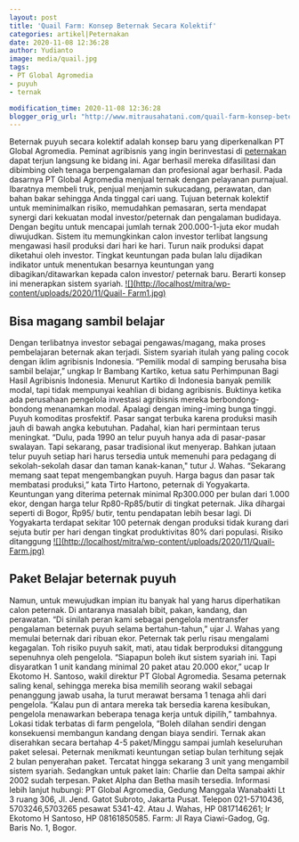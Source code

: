 ```yaml
---
layout: post
title: 'Quail Farm: Konsep Beternak Secara Kolektif'
categories: artikel|Peternakan
date: 2020-11-08 12:36:28
author: Yudianto
image: media/quail.jpg
tags:
- PT Global Agromedia
- puyuh
- ternak

modification_time: 2020-11-08 12:36:28
blogger_orig_url: "http://www.mitrausahatani.com/quail-farm-konsep-beternak-secara.html"
---
```


Beternak puyuh secara kolektif adalah konsep baru yang diperkenalkan PT Global
Agromedia. Peminat agribisnis yang ingin berinvestasi di
[peternakan](https://www.mitrausahatani.com/peternakan "peternakan") dapat terjun
langsung ke bidang ini. Agar berhasil mereka difasilitasi dan dibimbing oleh
tenaga berpengalaman dan profesional agar berhasil. Pada dasarnya PT Global
Agromedia menjual ternak dengan pelayanan purnajual. Ibaratnya membeli truk,
penjual menjamin sukucadang, perawatan, dan bahan bakar sehingga Anda tinggal
cari uang. Tujuan beternak kolektif untuk meminimalkan risiko, memudahkan
pemasaran, serta mendapat synergi dari kekuatan modal investor/peternak dan
pengalaman budidaya. Dengan begitu untuk mencapai jumlah ternak 200.000-1-juta
ekor mudah diwujudkan. Sistem itu memungkinkan calon investor terlibat
langsung mengawasi hasil produksi dari hari ke hari. Turun naik produksi dapat
diketahui oleh investor. Tingkat keuntungan pada bulan lalu dijadikan
indikator untuk menentukan besarnya keuntungan yang dibagikan/ditawarkan
kepada calon investor/ peternak baru. Berarti konsep ini menerapkan sistem
syariah. [![](http://localhost/mitra/wp-content/uploads/2020/11/Quail-
Farm1.jpg)](http://localhost/mitra/wp-content/uploads/2020/11/Quail-Farm1.jpg)

## Bisa magang sambil belajar

Dengan terlibatnya investor sebagai pengawas/magang, maka proses pembelajaran
beternak akan terjadi. Sistem syariah itulah yang paling cocok dengan iklim
agribisnis Indonesia. “Pemilik modal di samping berusaha bisa sambil belajar,”
ungkap Ir Bambang Kartiko, ketua satu Perhimpunan Bagi Hasil Agribisnis
Indonesia. Menurut Kartiko di Indonesia banyak pemilik modal, tapi tidak
mempunyai keahlian di bidang agribisnis. Buktinya ketika ada perusahaan
pengelola investasi agribisnis mereka berbondong-bondong menanamkan modal.
Apalagi dengan iming-iming bunga tinggi. Puyuh komoditas prosfektif. Pasar
sangat terbuka karena produksi masih jauh di bawah angka kebutuhan. Padahal,
kian hari permintaan terus meningkat. “Dulu, pada 1990 an telur puyuh hanya
ada di pasar-pasar swalayan. Tapi sekarang, pasar tradisional ikut menyerap.
Bahkan jutaan telur puyuh setiap hari harus tersedia untuk memenuhi para
pedagang di sekolah-sekolah dasar dan taman kanak-kanan," tutur J. Wahas.
“Sekarang memang saat tepat mengembangkan puyuh. Harga bagus dan pasar tak
membatasi produksi,” kata Tirto Hartono, peternak di Yogyakarta. Keuntungan
yang diterima peternak minimal Rp300.000 per bulan dari 1.000 ekor, dengan
harga telur Rp80-Rp85/butir di tingkat peternak. Jika dihargai seperti di
Bogor, Rp95/ butir, tentu pendapatan lebih besar lagi. Di Yogyakarta terdapat
sekitar 100 peternak dengan produksi tidak kurang dari sejuta butir per hari
dengan tingkat produktivitas 80% dari populasi. Risiko ditanggung
[![](http://localhost/mitra/wp-content/uploads/2020/11/Quail-
Farm.jpg)](http://localhost/mitra/wp-content/uploads/2020/11/Quail-Farm.jpg)

## Paket Belajar beternak puyuh

Namun, untuk mewujudkan impian itu banyak hal yang harus diperhatikan calon
peternak. Di antaranya masalah bibit, pakan, kandang, dan perawatan. “Di
sinilah peran kami sebagai pengelola mentransfer pengalaman beternak puyuh
selama bertahun-tahun,” ujar J. Wahas yang memulai beternak dari ribuan ekor.
Peternak tak perlu risau mengalami kegagalan. Toh risiko puyuh sakit, mati,
atau tidak berproduksi ditanggung sepenuhnya oleh pengelola. “Siapapun boleh
ikut sistem syariah ini. Tapi disyaratkan 1 unit kandang minimal 20 paket atau
20.000 ekor,” ucap Ir Ekotomo H. Santoso, wakil direktur PT Global Agromedia.
Sesama peternak saling kenal, sehingga mereka bisa memilih seorang wakil
sebagai penanggung jawab usaha, la turut merawat bersama 1 tenaga ahli dari
pengelola. “Kalau pun di antara mereka tak bersedia karena kesibukan,
pengelola menawarkan beberapa tenaga kerja untuk dipilih,” tambahnya. Lokasi
tidak terbatas di farm pengelola, “Boleh dilahan sendiri dengan konsekuensi
membangun kandang dengan biaya sendiri. Ternak akan diserahkan secara bertahap
4-5 paket/Minggu sampai jumlah keseluruhan paket selesai. Peternak menikmati
keuntungan setiap bulan terhitung sejak 2 bulan penyerahan paket. Tercatat
hingga sekarang 3 unit yang mengambil sistem syariah. Sedangkan untuk paket
lain: Charlie dan Delta sampai akhir 2002 sudah terpesan. Paket Alpha dan
Betha masih tersedia. Informasi lebih lanjut hubungi: PT Global Agromedia,
Gedung Manggala Wanabakti Lt 3 ruang 306, Jl. Jend. Gatot Subroto, Jakarta
Pusat. Telepon 021-5710436, 5703246,5703265 pesawat 5341-42. Atau J. Wahas, HP
0817146261; Ir Ekotomo H Santoso, HP 08161850585. Farm: Jl Raya Ciawi-Gadog,
Gg. Baris No. 1, Bogor.


